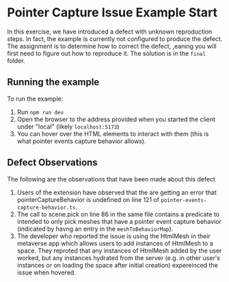 # Pointer Capture Issue Example Start
In this exercise, we have introduced a defect with unknown reproduction steps.  In fact, the example is currently not configured to produce the defect.  The assignment is to determine how to correct the defect, ,eaning you will first need to figure out how to reproduce it. The solution is in the `final` folder.

## Running the example
To run the example:
1.  Run `npm run dev`
1.  Open the browser to the address provided when you started the client under "local" (likely `localhost:5173`)
1.  You can hover over the HTML elements to interact with them (this is what pointer events capture behavior allows).

## Defect Observations
The following are the observations that have been made about this defect
1.  Users of the extension have observed that the are getting an error that pointerCaptureBehavior is undefined on line 121 of `pointer-events-capture-behavior.ts`.
1.  The call to scene.pick on line 86 in the same file contains a predicate to intended to only pick meshes that have a pointer event capture behavior (indicated by havng an entry in the `meshToBehaviorMap`).
1.  The developer who reported the issue is using the HtmlMesh in their metaverse app which allows users to add instances of HtmlMesh to a space.  They reproted that any instances of HtmlMesh added by the user worked, but any instances hydrated from the server (e.g. in other user's instances or on loading the space after initial creation) expereinced the issue when hovered.